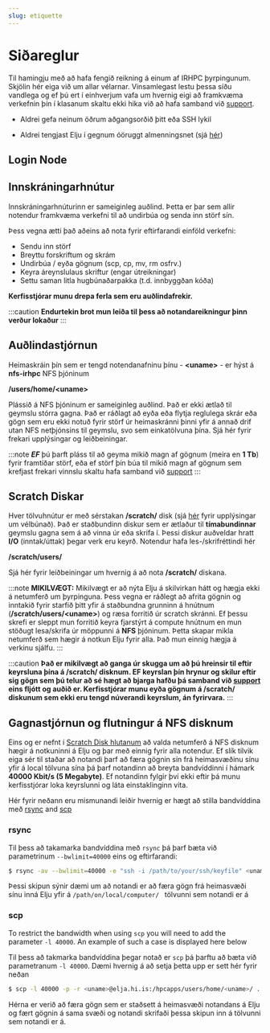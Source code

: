 ```yaml
---
slug: etiquette
---
```


# Siðareglur 

Til hamingju með að hafa fengið reikning á einum af IRHPC þyrpingunum. Skjölin hér eiga við um allar vélarnar. Vinsamlegast lestu þessa síðu vandlega og ef þú ert í einhverjum vafa um hvernig eigi að framkvæma verkefnin þín í klasanum skaltu ekki hika við að hafa samband við [support](mailto:help@hi.is).

- Aldrei gefa neinum öðrum aðgangsorðið þitt eða SSH lykil

- Aldrei tengjast Elju í gegnum óöruggt almenningsnet (sjá [hér](../connecting/01_general.md))

## Login Node

## Innskráningarhnútur

Innskráningarhnúturinn er sameiginleg auðlind. Þetta er þar sem allir notendur framkvæma verkefni til að undirbúa og senda inn störf sín.

Þess vegna ætti það aðeins að nota fyrir eftirfarandi einföld verkefni:
- Sendu inn störf
- Breyttu forskriftum og skrám
- Undirbúa / eyða gögnum (scp, cp, mv, rm osfrv.)
- Keyra áreynslulaus skriftur (engar útreikningar)
- Settu saman litla hugbúnaðarpakka (t.d. innbyggðan kóða)

**Kerfisstjórar munu drepa ferla sem eru auðlindafrekir.**

:::caution
**Endurtekin brot mun leiða til þess að notandareikningur þinn verður lokaður**
:::


## Auðlindastjórnun

Heimaskráin þín sem er tengd notendanafninu þínu - **<uname\>** - er hýst á **nfs-irhpc** NFS þjóninum

**/users/home/<uname\>**

Plássið á NFS þjóninum er sameiginleg auðlind. Það er ekki ætlað til geymslu stórra gagna. Það er ráðlagt að eyða eða flytja reglulega skrár eða gögn sem eru ekki notuð fyrir störf úr heimaskránni þinni yfir á annað drif utan NFS netþjónsins til geymslu, svo sem einkatölvuna þína. Sjá hér fyrir frekari upplýsingar og leiðbeiningar.

:::note
***EF*** þú þarft pláss til að geyma mikið magn af gögnum (meira en **1 Tb**) fyrir framtíðar störf, eða ef störf þín búa til mikið magn af gögnum sem krefjast frekari vinnslu skaltu hafa samband við [support](mailto:help@hi.is)
:::

## Scratch Diskar

Hver tölvuhnútur er með sérstakan **/scratch/** disk (sjá [hér](../hardware/02_specs.md) fyrir upplýsingar um vélbúnað). Það er staðbundinn diskur sem er ætlaður til **tímabundinnar** geymslu gagna sem á að vinna úr eða skrifa í. Þessi diskur auðveldar hratt **I/O** (inntak/úttak) þegar verk eru keyrð. Notendur hafa les-/skrifréttindi hér

**/scratch/users/**

Sjá hér fyrir leiðbeiningar um hvernig á að nota **/scratch/** diskana.

:::note
**MIKILVÆGT:** Mikilvægt er að nýta Elju á skilvirkan hátt og hægja ekki á netumferð um þyrpinguna. Þess vegna er ráðlegt að afrita gögnin og inntakið fyrir starfið þitt yfir á staðbundna grunninn á hnútnum (**/scratch/users/<uname\>**) og ræsa forritið úr scratch skránni. Ef þessu skrefi er sleppt mun forritið keyra fjarstýrt á compute hnútnum en mun stöðugt lesa/skrifa úr möppunni á **NFS** þjóninum. Þetta skapar mikla netumferð sem hægir á notkun Elju fyrir alla. Það mun einnig hægja á verkinu sjálfu.
:::

:::caution
**Það er mikilvægt að ganga úr skugga um að þú hreinsir til eftir keyrsluna þína á /scratch/ disknum. EF keyrslan þín hrynur og skilur eftir sig gögn sem þú telur að sé hægt að bjarga hafðu þá samband við [support](mailto:help@hi.is) eins fljótt og auðið er. Kerfisstjórar munu eyða gögnum á /scratch/ diskunum sem ekki eru tengd núverandi keyrslum, án fyrirvara.**
:::



## Gagnastjórnun og flutningur á NFS disknum
Eins og er nefnt í [Scratch Disk hlutanum](#Scratch-Diskar) að valda netumferð á NFS disknum hægir á notkuninni á Elju og þar með einnig fyrir alla notendur.  Ef slík tilvik eiga sér til staðar að notandi þarf að færa gögnin sín frá heimasvæðinu sínu yfir á local tölvuna sína þá þarf notandinn að breyta bandvíddinni í hámark **40000 Kbit/s (5 Megabyte)**. Ef notandinn fylgir því ekki eftir þá munu kerfisstjórar loka keyrslunni og láta einstaklinginn vita. 

Hér fyrir neðann eru mismunandi leiðir hvernig er hægt að stilla bandvíddina með [rsync](#rsync) and [scp](#scp)


### rsync
Til þess að takamarka bandvíddina með ```rsync``` þá þarf bæta við parametrinum ```--bwlimit=40000``` eins og eftirfarandi:

```bash 
$ rsync -av --bwlimit=40000 -e "ssh -i /path/to/your/ssh/keyfile" <uname>@elja.hi.is:/users/home/<uname>/../data /path/on/local/computer/ # -av Archive mode with verbose input
```

Þessi skipun sýnir dæmi um að notandi er að færa gögn frá heimasvæði sínu inná Elju yfir á ```/path/on/local/computer/ ``` tölvunni sem notandi er á

### scp
To restrict the bandwidth when using ```scp``` you will need to add the parameter ```-l 40000```. An example of such a case is displayed here below

Til þess að takmarka bandvíddina þegar notað er ```scp``` þá þarftu að bæta við parametranum ```-l 40000```. Dæmi hvernig á að setja þetta upp er sett hér fyrir neðan

```bash
$ scp -l 40000 -p -r <uname>@elja.hi.is:/hpcapps/users/home/<uname>/ .
```

Hérna er verið að færa gögn sem er staðsett á heimasvæði notandans á Elju og fært gögnin á sama svæði og notandi skrifaði þessa skipun inn á tölvunni sem notandi er á. 
